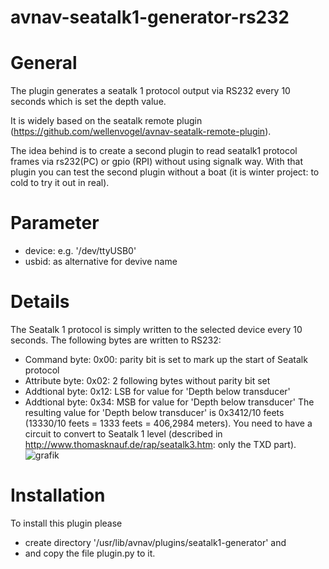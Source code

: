 # avnav-seatalk1-generator-rs232

# General

The plugin generates a seatalk 1 protocol output via RS232 every 10 seconds which is set the depth value.

It is widely based on the seatalk remote plugin (https://github.com/wellenvogel/avnav-seatalk-remote-plugin).

The idea behind is to create a second plugin to read seatalk1 protocol frames via rs232(PC) or gpio (RPI) without using signalk way.
With that plugin you can test the second plugin without a boat (it is winter project: to cold to try it out in real).

# Parameter

- device: e.g. '/dev/ttyUSB0'
- usbid: as alternative for devive name

# Details

The Seatalk 1 protocol is simply written to the selected device every 10 seconds.
The following bytes are written to RS232:
- Command   byte: 0x00: parity bit is set to mark up the start of Seatalk protocol
- Attribute byte: 0x02: 2 following bytes without parity bit set
- Addtional byte: 0x12: LSB for value for 'Depth below transducer'
- Addtional byte: 0x34: MSB for value for 'Depth below transducer'
The resulting value for 'Depth below transducer' is 0x3412/10 feets (13330/10 feets = 1333 feets = 406,2984 meters).
You need to have a circuit to convert to Seatalk 1 level (described in http://www.thomasknauf.de/rap/seatalk3.htm: only the TXD part).
![grafik](https://user-images.githubusercontent.com/98450191/153191823-b1585581-9782-45ab-b2a4-1c544deb7676.png)

# Installation

To install this plugin please 
- create directory '/usr/lib/avnav/plugins/seatalk1-generator' and 
- and copy the file plugin.py to it.
